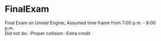 # FinalExam
Final Exam on Unreal Engine; Assumed time frame from 7:00 p.m. - 8:00 p.m.								
Did not do:
-Proper collision
-Extra credit
